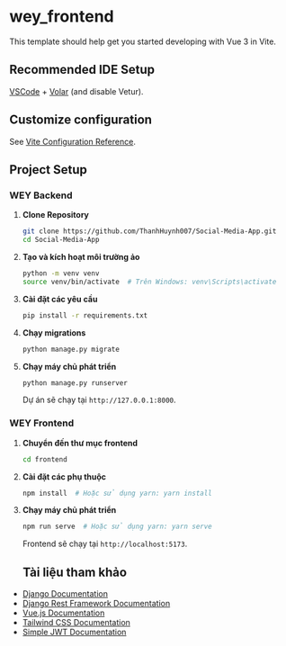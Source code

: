 # wey_frontend

This template should help get you started developing with Vue 3 in Vite.

## Recommended IDE Setup

[VSCode](https://code.visualstudio.com/) + [Volar](https://marketplace.visualstudio.com/items?itemName=Vue.volar) (and disable Vetur).

## Customize configuration

See [Vite Configuration Reference](https://vitejs.dev/config/).

## Project Setup

### WEY Backend

1. **Clone Repository**

    ```bash
    git clone https://github.com/ThanhHuynh007/Social-Media-App.git
    cd Social-Media-App
    ```

2. **Tạo và kích hoạt môi trường ảo**

    ```bash
    python -m venv venv
    source venv/bin/activate  # Trên Windows: venv\Scripts\activate
    ```

3. **Cài đặt các yêu cầu**

    ```bash
    pip install -r requirements.txt
    ```

4. **Chạy migrations**

    ```bash
    python manage.py migrate
    ```

5. **Chạy máy chủ phát triển**

    ```bash
    python manage.py runserver
    ```

    Dự án sẽ chạy tại `http://127.0.0.1:8000`.

### WEY Frontend

1. **Chuyển đến thư mục frontend**

    ```bash
    cd frontend
    ```

2. **Cài đặt các phụ thuộc**

    ```bash
    npm install  # Hoặc sử dụng yarn: yarn install
    ```

3. **Chạy máy chủ phát triển**

    ```bash
    npm run serve  # Hoặc sử dụng yarn: yarn serve
    ```

    Frontend sẽ chạy tại `http://localhost:5173`.

    ## Tài liệu tham khảo

- [Django Documentation](https://docs.djangoproject.com/en/5.0/)
- [Django Rest Framework Documentation](https://www.django-rest-framework.org/)
- [Vue.js Documentation](https://vuejs.org/)
- [Tailwind CSS Documentation](https://tailwindcss.com/)
- [Simple JWT Documentation](https://django-rest-framework-simplejwt.readthedocs.io/en/latest/)